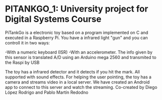 # PITANKGO_1: University project for Digital Systems Course

PiTankGo is a electronic toy based on a program implemented on C and executed in a Raspberry Pi. You have a infrared light "gun" and you can controll it in two ways:

-With a numeric keyboard (ISR)
-With an accelerometer. The info given by this sensor is translated A/D using an Arduino mega 2560 and transmited to the Raspi by USB

The toy has a infrared detector and it detects if you hit the mark. All supported with sound effects.
For helping the user pointing, the toy has a camera and streams video in a local server. We have created an Android app to connect to this server and watch the streaming.
Co-created by Diego López Rodrigo and Pablo Martín Redodno
